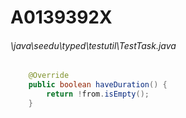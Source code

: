 # A0139392X
###### \java\seedu\typed\testutil\TestTask.java
``` java
    @Override
    public boolean haveDuration() {
        return !from.isEmpty();
    }
```

